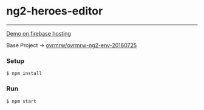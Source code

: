 # ng2-heroes-editor

---

[Demo on firebase hosting](https://ovrmrw-ng2-heroes-editor-e87d0.firebaseapp.com)

Base Project -> [ovrmrw/ovrmrw-ng2-env-20160725](https://github.com/ovrmrw/ovrmrw-ng2-env-20160725)

### Setup
```
$ npm install
```

### Run
```
$ npm start
```
